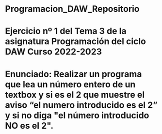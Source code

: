 # Programacion_DAW_Repositorio
# Ejercicio nº 1 del Tema 3 de la asignatura Programación del ciclo DAW Curso 2022-2023
# Enunciado: Realizar un programa que lea un número entero de un textbox y si es el 2 que muestre el aviso “el numero introducido es el 2” y si no diga "el número introducido NO es el 2".

